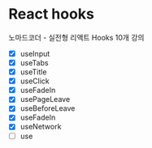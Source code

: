 # React hooks

노마드코더 - 실전형 리액트 Hooks 10개 강의

- [x] useInput
- [x] useTabs
- [x] useTitle
- [x] useClick
- [x] useFadeIn
- [x] usePageLeave
- [x] useBeforeLeave
- [x] useFadeIn
- [x] useNetwork
- [ ] use
